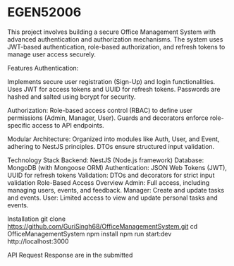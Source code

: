 # EGEN52006
This project involves building a secure Office Management System with advanced authentication and authorization mechanisms. The system uses JWT-based authentication, role-based authorization, and refresh tokens to manage user access securely.

Features
Authentication:

Implements secure user registration (Sign-Up) and login functionalities.
Uses JWT for access tokens and UUID for refresh tokens.
Passwords are hashed and salted using bcrypt for security.

Authorization:
Role-based access control (RBAC) to define user permissions (Admin, Manager, User).
Guards and decorators enforce role-specific access to API endpoints.

Modular Architecture:
Organized into modules like Auth, User, and Event, adhering to NestJS principles.
DTOs ensure structured input validation.

Technology Stack
Backend: NestJS (Node.js framework)
Database: MongoDB (with Mongoose ORM)
Authentication: JSON Web Tokens (JWT), UUID for refresh tokens
Validation: DTOs and decorators for strict input validation
Role-Based Access Overview
Admin: Full access, including managing users, events, and feedback.
Manager: Create and update tasks and events.
User: Limited access to view and update personal tasks and events.

Installation
git clone https://github.com/GuriSingh68/OfficeManagementSystem.git
cd OfficeManagementSystem
npm install
npm run start:dev
http://localhost:3000

API Request Response are in the submitted

